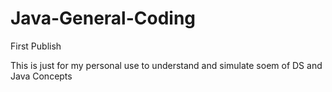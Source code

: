 # Java-General-Coding
First Publish

This is just for my personal use to understand and simulate soem of DS and Java Concepts
